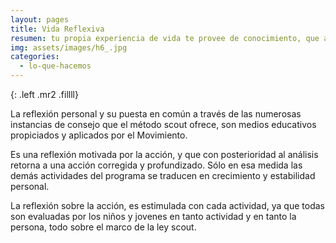 ```yaml
---
layout: pages
title: Vida Reflexiva
resumen: tu propia experiencia de vida te provee de conocimiento, que al momento de compartirlo con tu unidad se convierte en un aprendizaje para quienes te rodean
img: assets/images/h6_.jpg
categories: 
  - lo-que-hacemos
---
```

<amp-img width="400" height="300" layout="fixed" alt="Vida Reflexiva" src="/assets/images/reflexiva.jpg"></amp-img>
{: .left .mr2 .fillll}

La reflexión personal y su puesta en común a través de las numerosas instancias de consejo que el método scout ofrece, son medios educativos propiciados y aplicados por el Movimiento.

Es una reflexión motivada por la acción, y que con posterioridad al análisis retorna a una acción corregida y profundizado. Sólo en esa medida las demás actividades del programa se traducen en crecimiento y estabilidad personal.

La reflexión sobre la acción, es estimulada con cada actividad, ya que todas son evaluadas por los niños y jovenes en tanto actividad y en tanto la persona, todo sobre el marco de la ley scout.